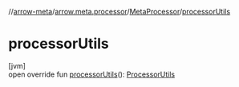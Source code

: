 //[arrow-meta](../../../index.md)/[arrow.meta.processor](../index.md)/[MetaProcessor](index.md)/[processorUtils](processor-utils.md)

# processorUtils

[jvm]\
open override fun [processorUtils](processor-utils.md)(): [ProcessorUtils](../../arrow.common.utils/-processor-utils/index.md)
